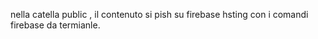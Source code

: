 nella catella public , il contenuto si pish su firebase hsting con i comandi firebase da termianle.

